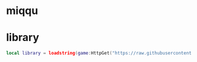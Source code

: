 # miqqu

# library

```lua
local library = loadstring(game:HttpGet("https://raw.githubusercontent.com/Marco8642/science/main/ui%20libs2", true))()
```
